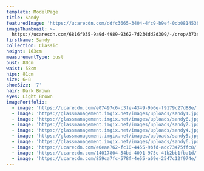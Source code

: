```yaml
---
template: ModelPage
title: Sandy
featuredImage: 'https://ucarecdn.com/ddfc3665-3404-4fc9-b9ef-0db081453b9a/'
imageThumbnail: >-
  https://ucarecdn.com/6816f035-9a9d-4989-9362-7d234dd2d309/-/crop/373x489/153,8/-/preview/
firstName: Sandy
collection: Classic
height: 163cm
measurementType: bust
bust: 80cm
waist: 58cm
hips: 81cm
size: 6-8
shoeSize: '7'
hair: Dark Brown
eyes: Light Brown
imagePortfolio:
  - image: 'https://ucarecdn.com/e07497c6-c3fe-4349-9b6e-f9179c27d88e/'
  - image: 'https://glassmanagement.imgix.net/images/uploads/sandy1.jpg'
  - image: 'https://glassmanagement.imgix.net/images/uploads/sandy6.jpg'
  - image: 'https://glassmanagement.imgix.net/images/uploads/sandy2.jpg'
  - image: 'https://glassmanagement.imgix.net/images/uploads/sandy4.jpg'
  - image: 'https://glassmanagement.imgix.net/images/uploads/sandy5.jpg'
  - image: 'https://glassmanagement.imgix.net/images/uploads/sandy6.jpg'
  - image: 'https://ucarecdn.com/e0eaa762-fc10-4455-9bfd-adc73475ffc8/'
  - image: 'https://ucarecdn.com/14017804-54bd-4091-975c-41b2bb1fba1d/'
  - image: 'https://ucarecdn.com/859ca7fc-578f-4e55-a69e-2547c12f974e/'
---
```



